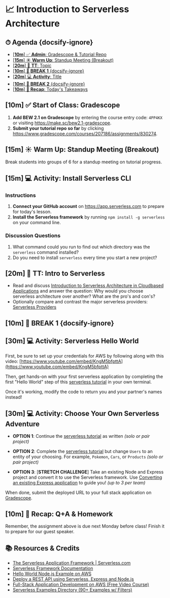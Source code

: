 <!-- Run this slideshow via the following command: reveal-md README.md -w -->
<!-- .slide: data-background="./../Slides/images/header.svg" data-background-repeat="none" data-background-size="40% 40%" data-background-position="center 10%" class="header" -->
# 📈 Introduction to Serverless Architecture

<!-- > -->

<!-- omit in toc -->
## ⏱ Agenda {docsify-ignore}

- [[**10m**] ✅ **Admin**: Gradescope & Tutorial Repo](#10m-%e2%9c%85-admin-gradescope--tutorial-repo)
- [[**15m**] ☀️ **Warm Up**: Standup Meeting (Breakout)](#15m-%e2%98%80%ef%b8%8f-warm-up-standup-meeting-breakout)
- [[**20m**] 💬 **TT**: Topic](#20m-%f0%9f%92%ac-tt-topic)
- [[**10m**] 🌴 **BREAK 1** {docsify-ignore}](#10m-%f0%9f%8c%b4-break-1-docsify-ignore)
- [[**20m**] 💻 **Activity**: Title](#20m-%f0%9f%92%bb-activity-title)
- [[**10m**] 🌴 **BREAK 2** {docsify-ignore}](#10m-%f0%9f%8c%b4-break-2-docsify-ignore)
- [[**10m**] 🔄 **Recap**: Today's Takeaways](#10m-%f0%9f%94%84-recap-todays-takeaways)

<!-- > -->

<!-- omit in toc
## 🏆 Objectives

|   Level   | Verbs |
| --------- | ----- |
| 6: Create | design, formulate, build, invent, create, compose, generate, derive, modify, develop |
| 5: Evaluate | choose, support, relate, determine, defend, compare, contrast, justify, support, convince, select |
| 4: Analyze | classify, break down, categorize, analyze, diagram, illustrate, criticize, simplify, associate |
| 3: Apply | calculate, predict, apply, solve, illustrate, use, demonstrate, determine, model, perform, present |
| 2: Understand | describe, explain, paraphrase, restate, summarize, contrast, interpret, discuss |
| 1: Remember | list, recite, outline, define, name, match, quote, recall, identify, label, recognize |
-->

## [**10m**] ✅ **Start of Class**: Gradescope

1. **Add BEW 2.1 on Gradescope** by entering the course entry code: `4PP4KX` or visiting <https://make.sc/bew2.1-gradescope>.
1. **Submit your tutorial repo so far** by clicking <https://www.gradescope.com/courses/207186/assignments/830274>.

<!-- > -->

## [**15m**] ☀️ **Warm Up**: Standup Meeting (Breakout)

Break students into groups of 6 for a standup meeting on tutorial progress.

<!-- > -->

## [**15m**] 💻 **Activity**: Install Serverless CLI

### Instructions

1. **Connect your GitHub account** on <https://app.serverless.com> to prepare for today's lesson.
1. **Install the Serverless framework** by running `npm install -g serverless` on your command line.

### Discussion Questions

1. What command could you run to find out which directory was the `serverless` command installed?
1. Do you need to install `serverless` every time you start a new project?

<!-- > -->

## [**20m**] 💬 **TT**: Intro to Serverless

- Read and discuss [Introduction to Serverless Architecture in Cloudbased Applications](https://relevant.software/blog/serverless-architecture/) and answer the question: Why would you choose serverless architecture over another? What are the pro's and con's? 
- Optionally compare and contrast the major serverless providers: [Serverless Providers](https://www.sqlshack.com/an-introduction-to-serverless-applications/) 

<!-- > -->

## [**10m**] 🌴 **BREAK 1** {docsify-ignore}

<!-- > -->

## [**30m**] 💻 **Activity**: Serverless Hello World

First, be sure to set up your credentials for AWS by following along with this video: [https://www.youtube.com/embed/KngM5bfpttA](https://www.youtube.com/embed/KngM5bfpttA)

Then, get hands-on with your first serverless application by completing the first "Hello World" step of this [serverless tutorial](https://www.serverless.com/blog/serverless-express-rest-api/) in your own terminal.

Once it's working, modify the code to return you and your partner's names instead!

<!-- > -->

## [**30m**] 💻 **Activity**: Choose Your Own Serverless Adventure

- **OPTION 1**: Continue the [serverless tutorial](https://www.serverless.com/blog/serverless-express-rest-api/) as written _(solo or pair project)_

- **OPTION 2**: Complete the [serverless tutorial](https://www.serverless.com/blog/serverless-express-rest-api/) but change `Users` to an entity of your choosing. For example, `Pokemon`, `Cars`, or `Products`  _(solo or pair project)_

- **OPTION 3**: [**STRETCH CHALLENGE**] Take an existing Node and Express project and convert it to use the Serverless framework. Use [Converting an existing Express application](https://www.serverless.com/blog/serverless-express-rest-api#converting-an-existing-express-application) to guide you!  _(up to 3 per team)_

When done, submit the deployed URL to your full stack application on [Gradescope](https://make.sc/bew2.1-gradescope).

<!-- > -->

## [**10m**] 🔄 **Recap**: Q+A & Homework

Remember, the assignment above is due next Monday before class! Finish it to prepare for our guest speaker.

<!-- > -->

<!-- omit in toc -->
## 📚 Resources & Credits

- [The Serverless Application Framework | Serverless.com](https://www.serverless.com/)
- [Serverless Framework Documentation](https://www.serverless.com/framework/docs/)
- [Hello World Node.js Example on AWS](https://www.serverless.com/framework/docs/providers/aws/examples/hello-world/node/)
- [Deploy a REST API using Serverless, Express and Node.js](https://www.serverless.com/blog/serverless-express-rest-api/)
- [Full-Stack Application Development on AWS (Free Video Course)](https://www.serverless.com/learn/courses/full-stack-application-development-on-aws)
- [Serverless Examples Directory (90+ Examples w/ Filters)](https://www.serverless.com/examples/)

